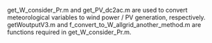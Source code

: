 get_W_consider_Pr.m and get_PV_dc2ac.m are used to convert meteorological variables to wind power / PV generation, respectively. 
getWoutputV3.m and f_convert_to_W_allgrid_another_method.m are functions required in get_W_consider_Pr.m.
